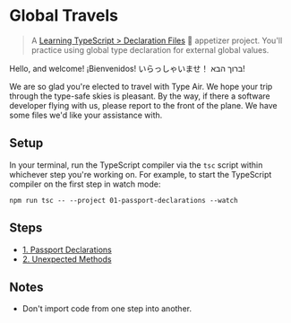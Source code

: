 # Global Travels

> A [Learning TypeScript > Declaration Files](https://learning-typescript.com/declaration-files) 🥗 appetizer project.
> You'll practice using global type declaration for external global values.

Hello, and welcome!
¡Bienvenidos!
いらっしゃいませ！
ברוך הבא!

We are so glad you're elected to travel with Type Air.
We hope your trip through the type-safe skies is pleasant.
By the way, if there a software developer flying with us, please report to the front of the plane.
We have some files we'd like your assistance with.

## Setup

In your terminal, run the TypeScript compiler via the `tsc` script within whichever step you're working on.
For example, to start the TypeScript compiler on the first step in watch mode:

```shell
npm run tsc -- --project 01-passport-declarations --watch
```

## Steps

- [1. Passport Declarations](./01-passport-declarations)
- [2. Unexpected Methods](./02-unexpected-methods)

## Notes

- Don't import code from one step into another.

